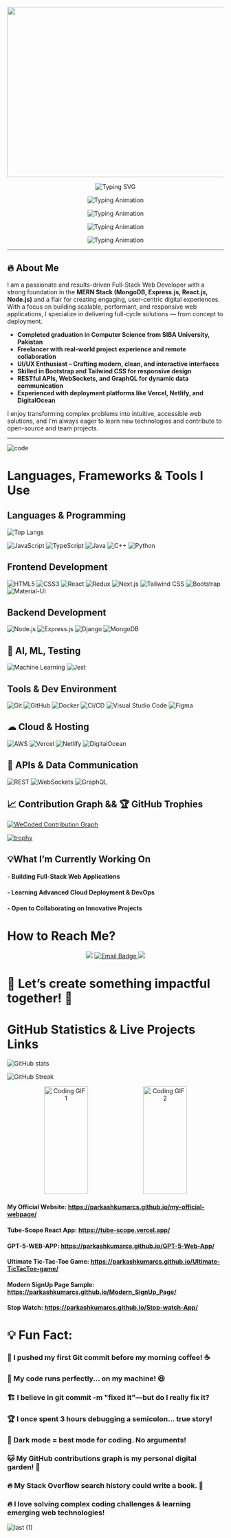 <!-- ![header (1)](https://github.com/user-attachments/assets/0cc43739-5cd1-4ae5-ac1e-acb8bcecb372) -->
<!-- Banner Image -->
<p align="center">
<img width="1584" height="396" alt="banner2" src="https://github.com/user-attachments/assets/520bfd3e-648b-491f-aa71-4715b0a1f7a4" />

</p>

<!-- Line 1 -->
<p align="center">
  <img src="https://readme-typing-svg.herokuapp.com?font=Fira+Code&size=20&duration=3000&pause=1000&color=fc5e03&center=true&vCenter=true&multiline=true&lines=Hi+There!+👋+I'm+Parkash+Kumar;" alt="Typing SVG" />
</p>

<!-- Line 2 (starts after 3s + 1s from above) -->
<p align="center">
  <img src="https://readme-typing-svg.herokuapp.com?font=Fira+Code&size=20&duration=3000&pause=1000&color=0345fc&center=true&vCenter=true&lines=MERN+Stack+Developer" alt="Typing Animation" />
</p>

<!-- Line 3 (starts after 3s + 1s + 3s + 1s) -->
<p align="center">
  <img src="https://readme-typing-svg.herokuapp.com?font=Fira+Code&size=20&duration=3000&pause=1000&color=ed02d6&center=true&vCenter=true&lines=Full-Stack+Engineer" alt="Typing Animation" />
</p>

<!-- Line 4 (starts after 12s total so far) -->
<p align="center">
  <img src="https://readme-typing-svg.herokuapp.com?font=Fira+Code&size=20&duration=3000&pause=1000&color=03fcb16&center=true&vCenter=true&lines=UI%2FUX+Designer" alt="Typing Animation" />
</p>

<!-- Line 5 (starts after 16s total so far) -->
<p align="center">
  <img src="https://readme-typing-svg.herokuapp.com?font=Fira+Code&size=20&duration=3000&pause=1000&color=fcf803&center=true&vCenter=true&lines=Web+Developer" alt="Typing Animation" />
</p>


---

## 🔥 About Me

I am a passionate and results-driven Full-Stack Web Developer with a strong foundation in the **MERN Stack (MongoDB, Express.js, React.js, Node.js)** and a flair for creating engaging, user-centric digital experiences. With a focus on building scalable, performant, and responsive web applications, I specialize in delivering full-cycle solutions — from concept to deployment.

- **Completed graduation in Computer Science from SIBA University, Pakistan**  
- **Freelancer with real-world project experience and remote collaboration**  
-  **UI/UX Enthusiast – Crafting modern, clean, and interactive interfaces**  
-  **Skilled in Bootstrap and Tailwind CSS for responsive design**  
- **RESTful APIs, WebSockets, and GraphQL for dynamic data communication**  
- **Experienced with deployment platforms like Vercel, Netlify, and DigitalOcean**

I enjoy transforming complex problems into intuitive, accessible web solutions, and I'm always eager to learn new technologies and contribute to open-source and team projects.


---
![code](https://github.com/user-attachments/assets/1ea0d6c9-09fe-432a-9575-1ec8bed77696)
#  Languages, Frameworks & Tools I Use

## Languages & Programming
![Top Langs](https://github-readme-stats.vercel.app/api/top-langs/?username=parkashkumarcs&layout=compact&theme=orange)

![JavaScript](https://img.shields.io/badge/JavaScript-F7DF1E?style=for-the-badge&logo=javascript&logoColor=black)
![TypeScript](https://img.shields.io/badge/TypeScript-007ACC?style=for-the-badge&logo=typescript&logoColor=white)
![Java](https://img.shields.io/badge/Java-ED8B00?style=for-the-badge&logo=java&logoColor=white)
![C++](https://img.shields.io/badge/C++-00599C?style=for-the-badge&logo=cplusplus&logoColor=white)
![Python](https://img.shields.io/badge/Python-3776AB?style=for-the-badge&logo=python&logoColor=white)


## Frontend Development
![HTML5](https://img.shields.io/badge/HTML5-E34F26?style=for-the-badge&logo=html5&logoColor=white)
![CSS3](https://img.shields.io/badge/CSS3-1572B6?style=for-the-badge&logo=css3&logoColor=white)
![React](https://img.shields.io/badge/React-20232A?style=for-the-badge&logo=react&logoColor=61DAFB)
![Redux](https://img.shields.io/badge/Redux-593D88?style=for-the-badge&logo=redux&logoColor=white)
![Next.js](https://img.shields.io/badge/Next.js-000000?style=for-the-badge&logo=next.js&logoColor=white)
![Tailwind CSS](https://img.shields.io/badge/Tailwind_CSS-38B2AC?style=for-the-badge&logo=tailwind-css&logoColor=white)
![Bootstrap](https://img.shields.io/badge/Bootstrap-7952B3?style=for-the-badge&logo=bootstrap&logoColor=white)
![Material-UI](https://img.shields.io/badge/MUI-007FFF?style=for-the-badge&logo=mui&logoColor=white)

## Backend Development
![Node.js](https://img.shields.io/badge/Node.js-339933?style=for-the-badge&logo=nodedotjs&logoColor=white)
![Express.js](https://img.shields.io/badge/Express.js-000000?style=for-the-badge&logo=express&logoColor=white)
![Django](https://img.shields.io/badge/Django-092E20?style=for-the-badge&logo=django&logoColor=white)
![MongoDB](https://img.shields.io/badge/MongoDB-4EA94B?style=for-the-badge&logo=mongodb&logoColor=white)

## 🧠 AI, ML, Testing

![Machine Learning](https://img.shields.io/badge/Machine%20Learning-009688?style=for-the-badge&logo=python&logoColor=white)
![Jest](https://img.shields.io/badge/Jest-C21325?style=for-the-badge&logo=jest&logoColor=white)



## Tools & Dev Environment

![Git](https://img.shields.io/badge/Git-F05032?style=for-the-badge&logo=git&logoColor=white)
![GitHub](https://img.shields.io/badge/GitHub-181717?style=for-the-badge&logo=github&logoColor=white)
![Docker](https://img.shields.io/badge/Docker-2496ED?style=for-the-badge&logo=docker&logoColor=white)
![CI/CD](https://img.shields.io/badge/CI%2FCD-0A0A0A?style=for-the-badge&logo=githubactions&logoColor=white)
![Visual Studio Code](https://img.shields.io/badge/VS%20Code-007ACC?style=for-the-badge&logo=visualstudiocode&logoColor=white)
![Figma](https://img.shields.io/badge/Figma-F24E1E?style=for-the-badge&logo=figma&logoColor=white)

## ☁ Cloud & Hosting

![AWS](https://img.shields.io/badge/AWS-FF9900?style=for-the-badge&logo=amazonaws&logoColor=white)
![Vercel](https://img.shields.io/badge/Vercel-000000?style=for-the-badge&logo=vercel&logoColor=white)
![Netlify](https://img.shields.io/badge/Netlify-00C7B7?style=for-the-badge&logo=netlify&logoColor=white)
![DigitalOcean](https://img.shields.io/badge/DigitalOcean-0080FF?style=for-the-badge&logo=digitalocean&logoColor=white)

## 📡 APIs & Data Communication

![REST](https://img.shields.io/badge/REST-02569B?style=for-the-badge&logo=rest&logoColor=white)
![WebSockets](https://img.shields.io/badge/WebSockets-35495E?style=for-the-badge&logo=socketdotio&logoColor=white)
![GraphQL](https://img.shields.io/badge/GraphQL-E10098?style=for-the-badge&logo=graphql&logoColor=white)

## 📈 Contribution Graph && 🏆 GitHub Trophies

[![WeCoded Contribution Graph](https://github-readme-activity-graph.vercel.app/graph?username=parkashkumarcs&theme=github-dark)](https://github.com/Ashutosh00710/github-readme-activity-graph)

[![trophy](https://github-profile-trophy.vercel.app/?username=parkashkumarcs&theme=onedark)](https://github.com/ryo-ma/github-profile-trophy)


## 💡What I’m Currently Working On
#### - Building Full-Stack Web Applications
#### - Learning Advanced Cloud Deployment & DevOps
#### - Open to Collaborating on Innovative Projects
#  How to Reach Me?
<p align="center">
  <a href="https://www.linkedin.com/in/parkashkumar/"><img src="https://img.shields.io/badge/LinkedIn-blue?style=for-the-badge&logo=linkedin" /></a>
  <a href="mailto:parkashkumar&#46;bscs&#46;official&#64;gmail&#46;com">
    <img src="https://img.shields.io/badge/Email-Me-green?style=for-the-badge&logo=gmail&logoColor=white" alt="Email Badge" />
  </a>
  <a href="https://parkashkumarcs.github.io/my-official-webpage/"><img src="https://img.shields.io/badge/Portfolio-000?style=for-the-badge&logo=vercel&logoColor=white" /></a>
</p>

# 🚀 Let’s create something impactful together! 🚀

# GitHub Statistics & Live Projects Links
<!-- ![GitHub Stats](https://github-readme-stats.vercel.app/api?username=parkashkumarcs&show_icons=true&theme=orange) -->
<!-- GitHub Stats Card -->
![GitHub stats](https://github-readme-stats.vercel.app/api?username=parkashkumarcs&show_icons=true&theme=tokyonight&hide_border=true)

<!-- GitHub Contribution Streak -->
<img src="https://streak-stats.demolab.com?user=parkashkumarcs&theme=tokyonight&hide_border=true" alt="GitHub Streak" />


<p align="center">
  <img src="https://media.giphy.com/media/xT9IgzoKnwFNmISR8I/giphy.gif" width="45%" height="250px" alt="Coding GIF 1" />
  <img src="https://media.giphy.com/media/qgQUggAC3Pfv687qPC/giphy.gif" width="45%" height="250px" alt="Coding GIF 2" />
</p>

<!-- ![Coding GIF](https://media.giphy.com/media/26tn33aiTi1jkl6H6/giphy.gif) -->


#### My Official Website: https://parkashkumarcs.github.io/my-official-webpage/
#### Tube-Scope React App: https://tube-scope.vercel.app/
#### GPT-5-WEB-APP: https://parkashkumarcs.github.io/GPT-5-Web-App/
#### Ultimate Tic-Tac-Toe Game: https://parkashkumarcs.github.io/Ultimate-TicTacToe-game/
#### Modern SignUp Page Sample: https://parkashkumarcs.github.io/Modern_SignUp_Page/
#### Stop Watch: https://parkashkumarcs.github.io/Stop-watch-App/


# 💡 Fun Fact:
### 🚀 I pushed my first Git commit before my morning coffee! ☕

### 🤖 My code runs perfectly... on my machine! 😆

### 🏗️ I believe in git commit -m "fixed it"—but do I really fix it?

### 🏆 I once spent 3 hours debugging a semicolon... true story!

### 🎨 Dark mode = best mode for coding. No arguments!

### 🐱 My GitHub contributions graph is my personal digital garden! 🌱

### 🔥 My Stack Overflow search history could write a book. 📖
### 🔥 I love solving complex coding challenges & learning emerging web technologies!


![last (1)](https://github.com/user-attachments/assets/9f798a0e-d74b-4d86-a5ea-adf3155b01b8)


<!--https://github.com/user-attachments/assets/1aa7507b-e950-46a7-b78a-9115ef012254 -->


